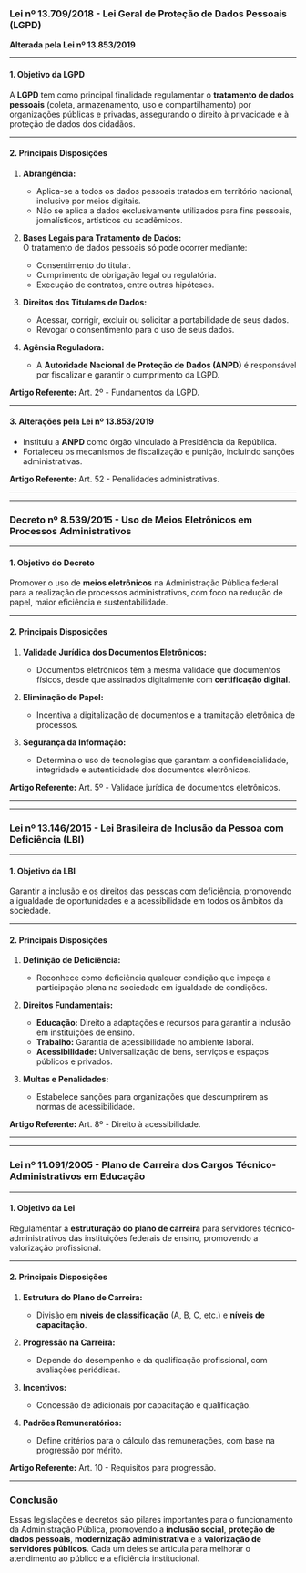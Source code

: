 ### **Lei nº 13.709/2018 - Lei Geral de Proteção de Dados Pessoais (LGPD)**

**Alterada pela Lei nº 13.853/2019**

---

#### **1. Objetivo da LGPD**

A **LGPD** tem como principal finalidade regulamentar o **tratamento de dados pessoais** (coleta, armazenamento, uso e compartilhamento) por organizações públicas e privadas, assegurando o direito à privacidade e à proteção de dados dos cidadãos.

---

#### **2. Principais Disposições**

1. **Abrangência:**
    
    - Aplica-se a todos os dados pessoais tratados em território nacional, inclusive por meios digitais.
    - Não se aplica a dados exclusivamente utilizados para fins pessoais, jornalísticos, artísticos ou acadêmicos.
2. **Bases Legais para Tratamento de Dados:**  
    O tratamento de dados pessoais só pode ocorrer mediante:
    
    - Consentimento do titular.
    - Cumprimento de obrigação legal ou regulatória.
    - Execução de contratos, entre outras hipóteses.
3. **Direitos dos Titulares de Dados:**
    
    - Acessar, corrigir, excluir ou solicitar a portabilidade de seus dados.
    - Revogar o consentimento para o uso de seus dados.
4. **Agência Reguladora:**
    
    - A **Autoridade Nacional de Proteção de Dados (ANPD)** é responsável por fiscalizar e garantir o cumprimento da LGPD.

**Artigo Referente:** Art. 2º - Fundamentos da LGPD.

---

#### **3. Alterações pela Lei nº 13.853/2019**

- Instituiu a **ANPD** como órgão vinculado à Presidência da República.
- Fortaleceu os mecanismos de fiscalização e punição, incluindo sanções administrativas.

**Artigo Referente:** Art. 52 - Penalidades administrativas.

---

---

### **Decreto nº 8.539/2015 - Uso de Meios Eletrônicos em Processos Administrativos**

---

#### **1. Objetivo do Decreto**

Promover o uso de **meios eletrônicos** na Administração Pública federal para a realização de processos administrativos, com foco na redução de papel, maior eficiência e sustentabilidade.

---

#### **2. Principais Disposições**

1. **Validade Jurídica dos Documentos Eletrônicos:**
    
    - Documentos eletrônicos têm a mesma validade que documentos físicos, desde que assinados digitalmente com **certificação digital**.
2. **Eliminação de Papel:**
    
    - Incentiva a digitalização de documentos e a tramitação eletrônica de processos.
3. **Segurança da Informação:**
    
    - Determina o uso de tecnologias que garantam a confidencialidade, integridade e autenticidade dos documentos eletrônicos.

**Artigo Referente:** Art. 5º - Validade jurídica de documentos eletrônicos.

---

---

### **Lei nº 13.146/2015 - Lei Brasileira de Inclusão da Pessoa com Deficiência (LBI)**

---

#### **1. Objetivo da LBI**

Garantir a inclusão e os direitos das pessoas com deficiência, promovendo a igualdade de oportunidades e a acessibilidade em todos os âmbitos da sociedade.

---

#### **2. Principais Disposições**

1. **Definição de Deficiência:**
    
    - Reconhece como deficiência qualquer condição que impeça a participação plena na sociedade em igualdade de condições.
2. **Direitos Fundamentais:**
    
    - **Educação:** Direito a adaptações e recursos para garantir a inclusão em instituições de ensino.
    - **Trabalho:** Garantia de acessibilidade no ambiente laboral.
    - **Acessibilidade:** Universalização de bens, serviços e espaços públicos e privados.
3. **Multas e Penalidades:**
    
    - Estabelece sanções para organizações que descumprirem as normas de acessibilidade.

**Artigo Referente:** Art. 8º - Direito à acessibilidade.

---

---

### **Lei nº 11.091/2005 - Plano de Carreira dos Cargos Técnico-Administrativos em Educação**

---

#### **1. Objetivo da Lei**

Regulamentar a **estruturação do plano de carreira** para servidores técnico-administrativos das instituições federais de ensino, promovendo a valorização profissional.

---

#### **2. Principais Disposições**

1. **Estrutura do Plano de Carreira:**
    
    - Divisão em **níveis de classificação** (A, B, C, etc.) e **níveis de capacitação**.
2. **Progressão na Carreira:**
    
    - Depende do desempenho e da qualificação profissional, com avaliações periódicas.
3. **Incentivos:**
    
    - Concessão de adicionais por capacitação e qualificação.
4. **Padrões Remuneratórios:**
    
    - Define critérios para o cálculo das remunerações, com base na progressão por mérito.

**Artigo Referente:** Art. 10 - Requisitos para progressão.

---

### **Conclusão**

Essas legislações e decretos são pilares importantes para o funcionamento da Administração Pública, promovendo a **inclusão social**, **proteção de dados pessoais**, **modernização administrativa** e a **valorização de servidores públicos**. Cada um deles se articula para melhorar o atendimento ao público e a eficiência institucional.